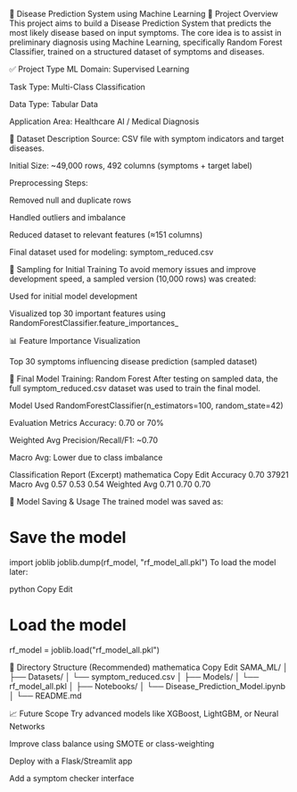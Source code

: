 🧠 Disease Prediction System using Machine Learning
📌 Project Overview
This project aims to build a Disease Prediction System that predicts the most likely disease based on input symptoms. The core idea is to assist in preliminary diagnosis using Machine Learning, specifically Random Forest Classifier, trained on a structured dataset of symptoms and diseases.

✅ Project Type
ML Domain: Supervised Learning

Task Type: Multi-Class Classification

Data Type: Tabular Data

Application Area: Healthcare AI / Medical Diagnosis

📂 Dataset Description
Source: CSV file with symptom indicators and target diseases.

Initial Size: ~49,000 rows, 492 columns (symptoms + target label)

Preprocessing Steps:

Removed null and duplicate rows

Handled outliers and imbalance

Reduced dataset to relevant features (≈151 columns)

Final dataset used for modeling: symptom_reduced.csv

🧪 Sampling for Initial Training
To avoid memory issues and improve development speed, a sampled version (10,000 rows) was created:

Used for initial model development

Visualized top 30 important features using RandomForestClassifier.feature_importances_

📊 Feature Importance Visualization

Top 30 symptoms influencing disease prediction (sampled dataset)

🤖 Final Model Training: Random Forest
After testing on sampled data, the full symptom_reduced.csv dataset was used to train the final model.

Model Used
RandomForestClassifier(n_estimators=100, random_state=42)

Evaluation Metrics
Accuracy: 0.70 or 70%

Weighted Avg Precision/Recall/F1: ~0.70

Macro Avg: Lower due to class imbalance

Classification Report (Excerpt)
mathematica
Copy
Edit
Accuracy                           0.70     37921
Macro Avg                         0.57     0.53     0.54
Weighted Avg                      0.71     0.70     0.70


💾 Model Saving & Usage
The trained model was saved as:

# Save the model
import joblib
joblib.dump(rf_model, "rf_model_all.pkl")
To load the model later:

python
Copy
Edit
# Load the model
rf_model = joblib.load("rf_model_all.pkl")


📁 Directory Structure (Recommended)
mathematica
Copy
Edit
SAMA_ML/
│
├── Datasets/
│   └── symptom_reduced.csv
│
├── Models/
│   └── rf_model_all.pkl
│
├── Notebooks/
│   └── Disease_Prediction_Model.ipynb
│
└── README.md


📈 Future Scope
Try advanced models like XGBoost, LightGBM, or Neural Networks

Improve class balance using SMOTE or class-weighting

Deploy with a Flask/Streamlit app

Add a symptom checker interface